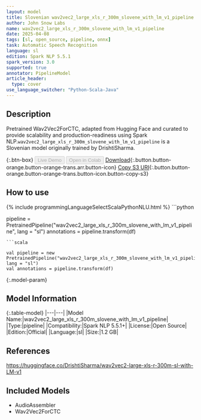 ```yaml
---
layout: model
title: Slovenian wav2vec2_large_xls_r_300m_slovene_with_lm_v1_pipeline pipeline Wav2Vec2ForCTC from DrishtiSharma
author: John Snow Labs
name: wav2vec2_large_xls_r_300m_slovene_with_lm_v1_pipeline
date: 2025-04-08
tags: [sl, open_source, pipeline, onnx]
task: Automatic Speech Recognition
language: sl
edition: Spark NLP 5.5.1
spark_version: 3.0
supported: true
annotator: PipelineModel
article_header:
  type: cover
use_language_switcher: "Python-Scala-Java"
---
```


## Description

Pretrained Wav2Vec2ForCTC, adapted from Hugging Face and curated to provide scalability and production-readiness using Spark NLP.`wav2vec2_large_xls_r_300m_slovene_with_lm_v1_pipeline` is a Slovenian model originally trained by DrishtiSharma.

{:.btn-box}
<button class="button button-orange" disabled>Live Demo</button>
<button class="button button-orange" disabled>Open in Colab</button>
[Download](https://s3.amazonaws.com/auxdata.johnsnowlabs.com/public/models/wav2vec2_large_xls_r_300m_slovene_with_lm_v1_pipeline_sl_5.5.1_3.0_1744143923987.zip){:.button.button-orange.button-orange-trans.arr.button-icon}
[Copy S3 URI](s3://auxdata.johnsnowlabs.com/public/models/wav2vec2_large_xls_r_300m_slovene_with_lm_v1_pipeline_sl_5.5.1_3.0_1744143923987.zip){:.button.button-orange.button-orange-trans.button-icon.button-copy-s3}

## How to use



<div class="tabs-box" markdown="1">
{% include programmingLanguageSelectScalaPythonNLU.html %}
```python

pipeline = PretrainedPipeline("wav2vec2_large_xls_r_300m_slovene_with_lm_v1_pipeline", lang = "sl")
annotations =  pipeline.transform(df)   

```
```scala

val pipeline = new PretrainedPipeline("wav2vec2_large_xls_r_300m_slovene_with_lm_v1_pipeline", lang = "sl")
val annotations = pipeline.transform(df)

```
</div>

{:.model-param}
## Model Information

{:.table-model}
|---|---|
|Model Name:|wav2vec2_large_xls_r_300m_slovene_with_lm_v1_pipeline|
|Type:|pipeline|
|Compatibility:|Spark NLP 5.5.1+|
|License:|Open Source|
|Edition:|Official|
|Language:|sl|
|Size:|1.2 GB|

## References

https://huggingface.co/DrishtiSharma/wav2vec2-large-xls-r-300m-sl-with-LM-v1

## Included Models

- AudioAssembler
- Wav2Vec2ForCTC